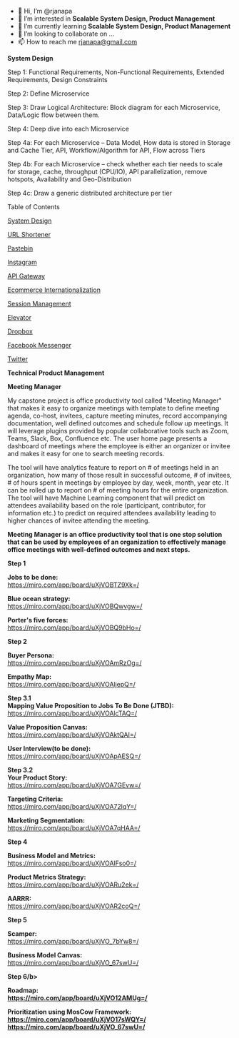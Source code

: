 - 👋 Hi, I’m @rjanapa
- 👀 I’m interested in <b>Scalable System Design, Product Management</b>
- 🌱 I’m currently learning <b>Scalable System Design, Product Management</b>
- 💞️ I’m looking to collaborate on ...
- 📫 How to reach me rjanapa@gmail.com

<!---
rjanapa/rjanapa is a ✨ special ✨ repository because its `README.md` (this file) appears on your GitHub profile.
You can click the Preview link to take a look at your changes.
--->

<b>System Design</b></br>

Step 1:  Functional Requirements, Non-Functional Requirements, Extended Requirements, Design Constraints

Step 2: Define Microservice

Step 3: Draw Logical Architecture: Block diagram for each Microservice, Data/Logic flow between them.

Step 4: Deep dive into each Microservice

Step 4a: For each Microservice – Data Model, How data is stored in Storage and Cache Tier, API, Workflow/Algorithm for API, Flow across Tiers

Step 4b: For each Microservice – check whether each tier needs to scale for storage, cache, throughput (CPU/IO), API parallelization, remove hotspots, Availability and Geo-Distribution

Step 4c: Draw a generic distributed architecture per tier

Table of Contents</br>

[System Design](https://github.com/rjanapa/rjanapa/blob/main/SystemDesign.md)

[URL Shortener](https://github.com/rjanapa/rjanapa/blob/main/URLShortener.md)

[Pastebin](https://github.com/rjanapa/rjanapa/blob/main/URLShortener.md)

[Instagram](https://github.com/rjanapa/rjanapa/blob/main/Instagram.md)

[API Gateway](https://github.com/rjanapa/rjanapa/blob/main/APIGateway.md)

[Ecommerce Internationalization](https://github.com/rjanapa/rjanapa/blob/main/Ecommerce-Internationalization.md)

[Session Management](https://github.com/rjanapa/rjanapa/blob/main/SessionManagement.md)

[Elevator](https://github.com/rjanapa/rjanapa/blob/main/DesignElevator.md)

[Dropbox](https://github.com/rjanapa/rjanapa/blob/main/Dropbox.md)

[Facebook Messenger](https://github.com/rjanapa/rjanapa/blob/main/Facebook%20Messenger.md)

[Twitter](https://github.com/rjanapa/rjanapa/blob/main/Twitter.md)

<b>Technical Product Management </b></br>

<b>Meeting Manager</b></br>

My capstone project is office productivity tool called "Meeting Manager" that makes it easy to organize meetings with template to define meeting agenda, co-host, invitees, capture meeting minutes, record accompanying documentation, well defined outcomes and schedule follow up meetings. It will leverage plugins provided by popular collaborative tools such as Zoom, Teams, Slack, Box, Confluence etc. The user home page presents a dashboard of meetings where the employee is either an organizer or invitee and makes it easy for one to search meeting records.  

The tool will have analytics feature to report on # of meetings held in an organization, how many of those result in successful outcome, # of invitees, # of hours spent in meetings by employee by day, week, month, year etc. It can be rolled up to report on # of meeting hours for the entire organization. The tool will have Machine Learning component that will predict on attendees availability based on the role (participant, contributor, for information etc.) to predict on required attendees availability leading to higher chances of invitee attending the meeting. 

<b>Meeting Manager is an office productivity tool that is one stop solution that can be used by employees of an organization to effectively manage office meetings with well-defined outcomes and next steps.</b></br>

<b>Step 1</b></br>

<b>Jobs to be done:</b></br>
https://miro.com/app/board/uXjVOBTZ9Xk=/

<b>Blue ocean strategy:</b></br>
https://miro.com/app/board/uXjVOBQwvgw=/

<b>Porter's five forces:</b></br>
https://miro.com/app/board/uXjVOBQ9bHo=/

<b>Step 2</b></br>

<b>Buyer Persona:</b></br>
https://miro.com/app/board/uXjVOAmRzOg=/

<b>Empathy Map:</b></br>
https://miro.com/app/board/uXjVOAljepQ=/

<b>Step 3.1</b></br>
<b>Mapping Value Proposition to Jobs To Be Done (JTBD):</b></br>
https://miro.com/app/board/uXjVOAlcTAQ=/

<b>Value Proposition Canvas:</b></br>
https://miro.com/app/board/uXjVOAktQAI=/

<b>User Interview(to be done):</b></br>
https://miro.com/app/board/uXjVOApAESQ=/

<b>Step 3.2</b></br>
<b>Your Product Story:</b></br>
https://miro.com/app/board/uXjVOA7GEvw=/

<b>Targeting Criteria:</b></br>
https://miro.com/app/board/uXjVOA72lqY=/

<b>Marketing Segmentation:</b></br>
https://miro.com/app/board/uXjVOA7qHAA=/

<b>Step 4</b></br>

<b>Business Model and Metrics:</b></br>
https://miro.com/app/board/uXjVOAlFso0=/

<b>Product Metrics Strategy:</b></br>
https://miro.com/app/board/uXjVOARu2ek=/

<b>AARRR:</b></br>
https://miro.com/app/board/uXjVOAR2coQ=/

<b>Step 5</b></br>

<b>Scamper:</b></br>
https://miro.com/app/board/uXjVO_7bYw8=/

<b>Business Model Canvas:</b></br>
https://miro.com/app/board/uXjVO_67swU=/

<b>Step 6/b></br>

<b>Roadmap:</b></br>
https://miro.com/app/board/uXjVO12AMUg=/

<b>Prioritization using MosCow Framework:</b></br>
https://miro.com/app/board/uXjVO17sWQY=/
https://miro.com/app/board/uXjVO_67swU=/

